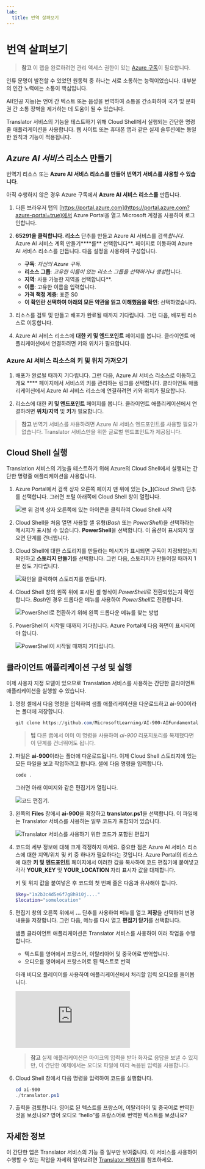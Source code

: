 ```yaml
---
lab:
  title: 번역 살펴보기
---
```


# 번역 살펴보기

> **참고** 이 랩을 완료하려면 관리 액세스 권한이 있는 [Azure 구독](https://azure.microsoft.com/free?azure-portal=true)이 필요합니다.

인류 문명이 발전할 수 있었던 원동력 중 하나는 서로 소통하는 능력이었습니다. 대부분의 인간 노력에는 소통이 핵심입니다.

AI(인공 지능)는 언어 간 텍스트 또는 음성을 번역하여 소통을 간소화하여 국가 및 문화권 간 소통 장벽을 제거하는 데 도움이 될 수 있습니다.

Translator 서비스의 기능을 테스트하기 위해 Cloud Shell에서 실행되는 간단한 명령줄 애플리케이션을 사용합니다. 웹 사이트 또는 휴대폰 앱과 같은 실제 솔루션에는 동일한 원칙과 기능이 적용됩니다.

## *Azure AI 서비스* 리소스 만들기

번역기 리소스 또는 **Azure AI 서비스 리소스를 **만들어 번역기** 서비스를 사용할 수 있습니다**.

아직 수행하지 않은 경우 Azure 구독에서 **Azure AI 서비스 리소스를** 만듭니다.

1. 다른 브라우저 탭의 [https://portal.azure.com](https://portal.azure.com?azure-portal=true)에서 Azure Portal을 열고 Microsoft 계정을 사용하여 로그인합니다.

1. **65291을 클릭합니다. 리소스** 단추를 만들고 Azure AI 서비스를 검색*합니다*. Azure AI 서비스 계획 만들기****를** 선택합니다**. 페이지로 이동하여 Azure AI 서비스 리소스를 만듭니다. 다음 설정을 사용하여 구성합니다.
    - **구독**: *자신의 Azure 구독*.
    - **리소스 그룹**: *고유한 이름이 있는 리소스 그룹을 선택하거나 생성*합니다.
    - **지역**: 사용 가능한 지역을 선택합니다**.
    - **이름**: 고유한 이름을 입력합니다.
    - **가격 책정 계층**: 표준 S0
    - **이 확인란 선택하여 아래의 모든 약관을 읽고 이해했음을 확인**: 선택하였습니다.

1. 리소스를 검토 및 만들고 배포가 완료될 때까지 기다립니다. 그런 다음, 배포된 리소스로 이동합니다.

1. Azure AI 서비스 리소스에 **대한 키 및 엔드포인트** 페이지를 봅니다. 클라이언트 애플리케이션에서 연결하려면 키와 위치가 필요합니다.

### Azure AI 서비스 리소스의 키 및 위치 가져오기

1. 배포가 완료될 때까지 기다립니다. 그런 다음, Azure AI 서비스 리소스로 이동하고 개요 **** 페이지에서 서비스의 키를 관리하는 링크를 선택합니다. 클라이언트 애플리케이션에서 Azure AI 서비스 리소스에 연결하려면 키와 위치가 필요합니다.

1. 리소스에 대한 **키 및 엔드포인트** 페이지를 봅니다. 클라이언트 애플리케이션에서 연결하려면 **위치/지역** 및 **키**가 필요합니다.

> **참고** 번역기 서비스를 사용하려면 Azure AI 서비스 엔드포인트를 사용할 필요가 없습니다. Translator 서비스만을 위한 글로벌 엔드포인트가 제공됩니다. 

## Cloud Shell 실행

Translation 서비스의 기능을 테스트하기 위해 Azure의 Cloud Shell에서 실행되는 간단한 명령줄 애플리케이션을 사용합니다. 

1. Azure Portal에서 검색 상자 오른쪽 페이지 맨 위에 있는 **[>_]**(*Cloud Shell*) 단추를 선택합니다. 그러면 포털 아래쪽에 Cloud Shell 창이 열립니다.

    ![맨 위 검색 상자 오른쪽에 있는 아이콘을 클릭하여 Cloud Shell 시작](media/translate-text-and-speech/powershell-portal-guide-1.png)

1. Cloud Shell을 처음 열면 사용할 셸 유형(*Bash* 또는 *PowerShell*)을 선택하라는 메시지가 표시될 수 있습니다. **PowerShell**을 선택합니다. 이 옵션이 표시되지 않으면 단계를 건너뜁니다.  

1. Cloud Shell에 대한 스토리지를 만들라는 메시지가 표시되면 구독이 지정되었는지 확인하고 **스토리지 만들기**를 선택합니다. 그런 다음, 스토리지가 만들어질 때까지 1분 정도 기다립니다.

    ![확인을 클릭하여 스토리지를 만듭니다.](media/translate-text-and-speech/powershell-portal-guide-2.png)

1. Cloud Shell 창의 왼쪽 위에 표시된 셸 형식이 *PowerShell*로 전환되었는지 확인합니다. *Bash*인 경우 드롭다운 메뉴를 사용하여 *PowerShell*로 전환합니다. 

    ![PowerShell로 전환하기 위해 왼쪽 드롭다운 메뉴를 찾는 방법](media/translate-text-and-speech/powershell-portal-guide-3.png) 

1. PowerShell이 시작될 때까지 기다립니다. Azure Portal에 다음 화면이 표시되어야 합니다.  

    ![PowerShell이 시작될 때까지 기다립니다.](media/translate-text-and-speech/powershell-prompt.png)

## 클라이언트 애플리케이션 구성 및 실행

이제 사용자 지정 모델이 있으므로 Translation 서비스를 사용하는 간단한 클라이언트 애플리케이션을 실행할 수 있습니다.

1. 명령 셸에서 다음 명령을 입력하여 샘플 애플리케이션을 다운로드하고 ai-900이라는 폴더에 저장합니다.

    ```PowerShell
    git clone https://github.com/MicrosoftLearning/AI-900-AIFundamentals ai-900
    ```

    >**팁** 다른 랩에서 이미 이 명령을 사용하여 *ai-900* 리포지토리를 복제했다면 이 단계를 건너뛰어도 됩니다.

1. 파일은 **ai-900**이라는 폴더에 다운로드됩니다. 이제 Cloud Shell 스토리지에 있는 모든 파일을 보고 작업하려고 합니다. 셸에 다음 명령을 입력합니다. 

     ```PowerShell
    code .
    ```

    그러면 아래 이미지와 같은 편집기가 열립니다. 

    ![코드 편집기.](media/translate-text-and-speech/powershell-portal-guide-4.png)

1. 왼쪽의 **Files** 창에서 **ai-900**을 확장하고 **translator.ps1**을 선택합니다. 이 파일에는 Translator 서비스를 사용하는 일부 코드가 포함되어 있습니다.

    ![Translator 서비스를 사용하기 위한 코드가 포함된 편집기](media/translate-text-and-speech/translate-code.png)

1. 코드의 세부 정보에 대해 크게 걱정하지 마세요. 중요한 점은 Azure AI 서비스 리소스에 대한 지역/위치 및 키 중 하나가 필요하다는 것입니다. Azure Portal의 리소스에 대한 **키 및 엔드포인트** 페이지에서 이러한 값을 복사하여 코드 편집기에 붙여넣고 각각 **YOUR_KEY** 및 **YOUR_LOCATION** 자리 표시자 값을 대체합니다.

    키 및 위치 값을 붙여넣은 후 코드의 첫 번째 줄은 다음과 유사해야 합니다.

    ```PowerShell
    $key="1a2b3c4d5e6f7g8h9i0j...."
    $location="somelocation"
    ```

1. 편집기 창의 오른쪽 위에서 **...** 단추를 사용하여 메뉴를 열고 **저장**을 선택하여 변경 내용을 저장합니다. 그런 다음, 메뉴를 다시 열고 **편집기 닫기**를 선택합니다.

    샘플 클라이언트 애플리케이션은 Translator 서비스를 사용하여 여러 작업을 수행합니다.
    - 텍스트를 영어에서 프랑스어, 이탈리아어 및 중국어로 번역합니다.
    - 오디오를 영어에서 프랑스어로 된 텍스트로 번역

    아래 비디오 플레이어를 사용하여 애플리케이션에서 처리할 입력 오디오를 들어봅니다.

    <div class="embeddedvideo"><iframe src="https://www.microsoft.com/videoplayer/embed/RWORN0" frameborder="0" allowfullscreen="true" data-linktype="external"></iframe></div>


    > **참고** 실제 애플리케이션은 마이크의 입력을 받아 화자로 응답을 보낼 수 있지만, 이 간단한 예제에서는 오디오 파일에 미리 녹음된 입력을 사용합니다.

1. Cloud Shell 창에서 다음 명령을 입력하여 코드를 실행합니다.

    ```PowerShell
    cd ai-900
    ./translator.ps1
    ```

1. 출력을 검토합니다. 영어로 된 텍스트를 프랑스어, 이탈리아어 및 중국어로 번역한 것을 보셨나요?  영어 오디오 “hello”를 프랑스어로 번역한 텍스트를 보셨나요?

## 자세한 정보

이 간단한 앱은 Translator 서비스의 기능 중 일부만 보여줍니다. 이 서비스를 사용하여 수행할 수 있는 작업을 자세히 알아보려면 [Translator 페이지](https://docs.microsoft.com/azure/cognitive-services/translator/translator-overview)를 참조하세요.